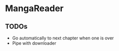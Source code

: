 # MangaReader



## TODOs

- Go automatically to next chapter when one is over
- Pipe with downloader